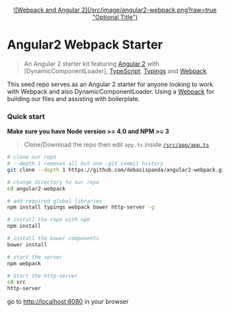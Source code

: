 <p style="text-align:center">
  <a href="#" target="_blank">
    ![Webpack and Angular 2](/src/image/angular2-webpack.png?raw=true "Optional Title")
  </a>
</p>

# Angular2 Webpack Starter


> An Angular 2 starter kit featuring [Angular 2](https://angular.io) with [DynamicComponentLoader], [TypeScript](http://www.typescriptlang.org/), [Typings](https://github.com/typings/typings) and [Webpack](http://webpack.github.io/).

This seed repo serves as an Angular 2 starter for anyone looking to work with Webpack and also DynamicComponentLoader. Using a [Webpack](http://webpack.github.io/) for building our files and assisting with boilerplate.

### Quick start
**Make sure you have Node version >= 4.0 and NPM >= 3**
> Clone/Download the repo then edit `app.ts` inside [`/src/app/app.ts`](/src/app/app.ts)

```bash
# clone our repo
# --depth 1 removes all but one .git commit history
git clone --depth 1 https://github.com/debasispanda/angular2-webpack.git

# change directory to our repo
cd angular2-webpack

# add required global libraries
npm install typings webpack bower http-server -g

# install the repo with npm
npm install

# install the bower components
bower install

# start the server
npm webpack

# Start the http-server
cd src
http-server

```
go to [http://localhost:8080](http://localhost:8080) in your browser

